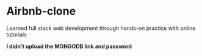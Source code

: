 # Airbnb-clone
Learned full stack web development through hands-on practice with online tutorials

**I didn't upload the MONGODB link and password**
